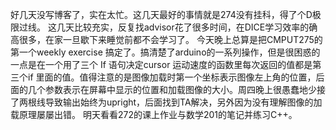 


好几天没写博客了，实在太忙。这几天最好的事情就是274没有挂科，得了个D极限过线。
这几天比较充实，反复找advisor花了很多时间，在DICE学习效率的确高很多，在家一旦歇下来睡觉前都不会学习了。
今天晚上总算是把CMPUT275的第一个weekly exercise 搞定了。搞清楚了arduino的一系列操作，但是很困惑的一点是在一个用了三个 If 语句决定cursor 运动速度的函数里每次返回的值都是第三个if 里面的值。值得注意的是图像加载时第一个坐标表示图像左上角的位置，后面的几个参数表示在屏幕中显示的位置和加载图像的大小。周四晚上很愚蠢地少接了两根线导致输出始终为upright，后面找到TA解决，另外因为没有理解图像的加载原理屡屡出错。 
明天看看272的课上作业与数学201的笔记并练习C++。
